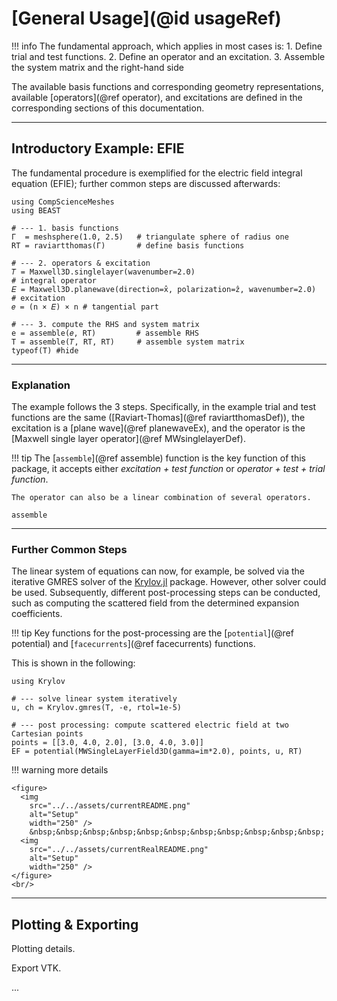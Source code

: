 
# [General Usage](@id usageRef)

!!! info
    The fundamental approach, which applies in most cases is:
    1. Define trial and test functions.
    2. Define an operator and an excitation.
    3. Assemble the system matrix and the right-hand side

The available basis functions and corresponding geometry representations, available [operators](@ref operator), and excitations are defined in the corresponding sections of this documentation.


---
## Introductory Example: EFIE

The fundamental procedure is exemplified for the electric field integral equation (EFIE); further common steps are discussed afterwards:

```@example introductory
using CompScienceMeshes
using BEAST

# --- 1. basis functions
Γ  = meshsphere(1.0, 2.5)   # triangulate sphere of radius one
RT = raviartthomas(Γ)       # define basis functions

# --- 2. operators & excitation
𝑇 = Maxwell3D.singlelayer(wavenumber=2.0)                             # integral operator
𝐸 = Maxwell3D.planewave(direction=x̂, polarization=ẑ, wavenumber=2.0)  # excitation
𝑒 = (n × 𝐸) × n # tangential part

# --- 3. compute the RHS and system matrix
e = assemble(𝑒, RT)         # assemble RHS
T = assemble(𝑇, RT, RT)     # assemble system matrix
typeof(T) #hide
```

---
### Explanation

The example follows the 3 steps.
Specifically, in the example trial and test functions are the same ([Raviart-Thomas](@ref raviartthomasDef)), the excitation is a [plane wave](@ref planewaveEx), and the operator is the [Maxwell single layer operator](@ref MWsinglelayerDef).

!!! tip
    The [`assemble`](@ref assemble) function is the key function of this package, it accepts either *excitation + test function* or *operator + test + trial function*.

    The operator can also be a linear combination of several operators.

```@docs
assemble
```

---
### Further Common Steps

The linear system of equations can now, for example, be solved via the iterative GMRES solver of the [Krylov.jl](https://github.com/JuliaSmoothOptimizers/Krylov.jl) package.
However, other solver could be used.
Subsequently, different post-processing steps can be conducted, such as computing the scattered field from the determined expansion coefficients.

!!! tip
    Key functions for the post-processing are the [`potential`](@ref potential) and [`facecurrents`](@ref facecurrents) functions.

This is shown in the following:


```@example introductory
using Krylov

# --- solve linear system iteratively
u, ch = Krylov.gmres(T, -e, rtol=1e-5)

# --- post processing: compute scattered electric field at two Cartesian points
points = [[3.0, 4.0, 2.0], [3.0, 4.0, 3.0]]
EF = potential(MWSingleLayerField3D(gamma=im*2.0), points, u, RT)
```


!!! warning
    more details

```@raw html
<figure>
  <img
    src="../../assets/currentREADME.png"
    alt="Setup"
    width="250" />
    &nbsp;&nbsp;&nbsp;&nbsp;&nbsp;&nbsp;&nbsp;&nbsp;&nbsp;&nbsp;&nbsp;
  <img
    src="../../assets/currentRealREADME.png"
    alt="Setup"
    width="250" />
</figure>
<br/>
```

---
## Plotting & Exporting

Plotting details.

Export VTK.

...